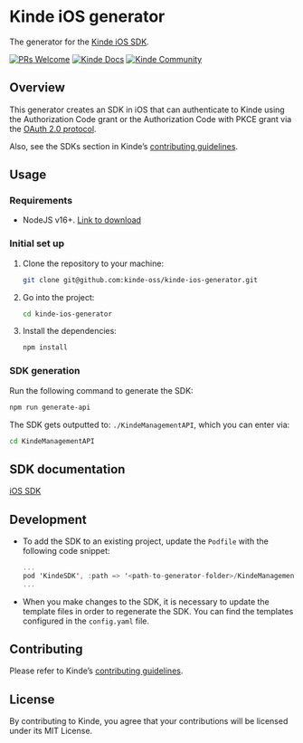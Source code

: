 # Kinde iOS generator

The generator for the [Kinde iOS SDK](https://github.com/kinde-oss/kinde-sdk-ios).

[![PRs Welcome](https://img.shields.io/badge/PRs-welcome-brightgreen.svg?style=flat-square)](https://makeapullrequest.com) [![Kinde Docs](https://img.shields.io/badge/Kinde-Docs-eee?style=flat-square)](https://kinde.com/docs/developer-tools) [![Kinde Community](https://img.shields.io/badge/Kinde-Community-eee?style=flat-square)](https://thekindecommunity.slack.com)

## Overview

This generator creates an SDK in iOS that can authenticate to Kinde using the Authorization Code grant or the Authorization Code with PKCE grant via the [OAuth 2.0 protocol](https://oauth.net/2/).

Also, see the SDKs section in Kinde’s [contributing guidelines](https://github.com/kinde-oss/.github/blob/main/.github/CONTRIBUTING.md).

## Usage

### Requirements
- NodeJS v16+. [Link to download](https://nodejs.org/en/download)

### Initial set up

1. Clone the repository to your machine:

   ```bash
   git clone git@github.com:kinde-oss/kinde-ios-generator.git
   ```

2. Go into the project:

   ```bash
   cd kinde-ios-generator
   ```

3. Install the dependencies:

   ```bash
   npm install
   ```
### SDK generation

Run the following command to generate the SDK:

```bash
npm run generate-api
```

The SDK gets outputted to: `./KindeManagementAPI`, which you can enter via:

```bash
cd KindeManagementAPI
```

## SDK documentation

[iOS SDK](https://kinde.com/docs/developer-tools/ios-sdk/)

## Development

- To add the SDK to an existing project, update the `Podfile` with the following code snippet:
    ```swift
    ...
    pod 'KindeSDK', :path => '<path-to-generator-folder>/KindeManagementAPI/KindeSDK.podspec'
    ...
    ```
- When you make changes to the SDK, it is necessary to update the template files in order to regenerate the SDK. You can find the templates configured in the `config.yaml` file.
    
## Contributing

Please refer to Kinde’s [contributing guidelines](https://github.com/kinde-oss/.github/blob/489e2ca9c3307c2b2e098a885e22f2239116394a/CONTRIBUTING.md).

## License

By contributing to Kinde, you agree that your contributions will be licensed under its MIT License.